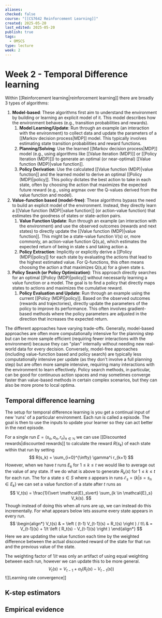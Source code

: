 ```yaml
---
aliases: 
checked: false
course: "[[CS7642 Reinforcement Learning]]"
created: 2025-05-20
last_edited: 2025-05-20
publish: true
tags:
  - OMSCS
type: lecture
week: 2
---
```

# Week 2 - Temporal Difference learning

Within [[Reinforcement learning|reinforcement learning]] there are broadly 3 types of algorithms:

1. **Model-based**: These algorithms first aim to understand the environment by building or learning an explicit model of it. This model describes how the environment behaves (e.g., transition probabilities and rewards).
	1. **Model Learning/Update**: Run through an example (an interaction with the environment) to collect data and update the parameters of a [[Markov decision process|MDP]] model. This typically involves estimating state transition probabilities and reward functions.
	2. **Planning/Solving**: Use the learned [[Markov decision process|MDP]] model (e.g., using algorithms like [[Value iteration (MDP)]] or [[Policy Iteration (MDP)]]) to generate an optimal (or near-optimal) [[Value function (MDP)|value function]].
	3. **Policy Derivation**: Use the calculated [[Value function (MDP)|value function]] and the learned model to derive an optimal [[Policy (MDP)|policy]]. This policy dictates the best action to take in each state, often by choosing the action that maximizes the expected future reward (e.g., using argmax over the Q-values derived from the value function and model).
2. **Value-function based (model-free)**: These algorithms bypass the need to build an explicit model of the environment. Instead, they directly learn a [[Value function (MDP)|value function]] (or action-value function) that estimates the goodness of states or state-action pairs.
	1. **Value Function Update**: Run through an example (an interaction with the environment) and use the observed outcomes (rewards and next states) to directly update the [[Value function (MDP)|value function]]. This might be a state-value function V(s) or, more commonly, an action-value function Q(s,a), which estimates the expected return of being in state s and taking action a.
	2. **Policy Extraction**: Implicitly or explicitly derive a [[Policy (MDP)|policy]] for each state by evaluating the actions that lead to the highest estimated value. For Q-functions, this often means choosing the action a that maximizes Q(s,a) for a given state s.
3. **Policy Search (or Policy Optimization)**: This approach directly searches for an optimal [[Policy (MDP)|policy]] without necessarily learning a value function or a model. The goal is to find a policy that directly maps states to actions and maximizes the cumulative reward.
	1. **Policy Evaluation and Update**: Run through an example using the current [[Policy (MDP)|policy]]. Based on the observed outcomes (rewards and trajectories), directly update the parameters of the policy to improve its performance. This often involves gradient-based methods where the policy parameters are adjusted in the direction that increases the expected return.

The different approaches have varying trade-offs. Generally, model-based approaches are often more computationally intensive for the planning step but can be more sample efficient (requiring fewer interactions with the environment) because they can "plan" internally without needing new real-world data for every decision. Conversely, model-free approaches (including value-function based and policy search) are typically less computationally intensive per update (as they don't involve a full planning step) but are often more sample intensive, requiring many interactions with the environment to learn effectively. Policy search methods, in particular, can be good for continuous action spaces and may sometimes converge faster than value-based methods in certain complex scenarios, but they can also be more prone to local optima.

## Temporal difference learning

The setup for temporal difference learning is you get a continual input of new 'runs' of a particular environment. Each run is called a episode. The goal is then to use the inputs to update your learner so they can act better in the next episode.

For a single run $E = (s_{n}, a_{n}, r_{n})_{n \in \mathbb{N}}$ we can use [[Discounted rewards|discounted rewards]] to calculate the reward $R(s_k)$ of each state within that run by setting
$$
R(s_k) = \sum_{i=0}^{\infty} \gamma^i r_{k+1}
$$
However, when we have $t$ runs $E_k$ for $1 \leq k \leq t$ we would like to average out the value of any state. If we do what is above to generate $R_k(s)$ for $1 \leq k \leq t$  for each run. The for a state $s \in S$ where $s$ appears in runs $\mathcal{E}_s = \{k \vert  s = s_n \in E_k \}$ we can set a value function of a state after $t$ runs as
$$
V_t(s) = \frac{1}{\vert \mathcal{E}_s\vert} \sum_{k \in \mathcal{E}_s} V_k(s).
$$
Though instead of doing this when all runs are up, we can instead do this incrementally. For what appears below lets assume every state appears in every run.
$$
\begin{align*}
V_t(s) & = \left ( (t-1) V_{t-1}(s) + R_t(s) \right ) / t\\
& = V_{t-1}(s) + 1/t \left ( R_t(s) - V_{t-1}(s) \right )
\end{align*}
$$
Here we are updating the value function each time by the weighted difference between the actual discounted reward of the state for that run and the previous value of the state.

The weighting factor of $1/t$ was only an artifact of using equal weighting between each run, however we can update this to be more general.
$$
V_t(s) = V_{t-1} + \alpha_t (R_t(s) - V_{t-1}(s))
$$
![[Learning rate convergence]]




## K-step estimators


## Empirical evidence 